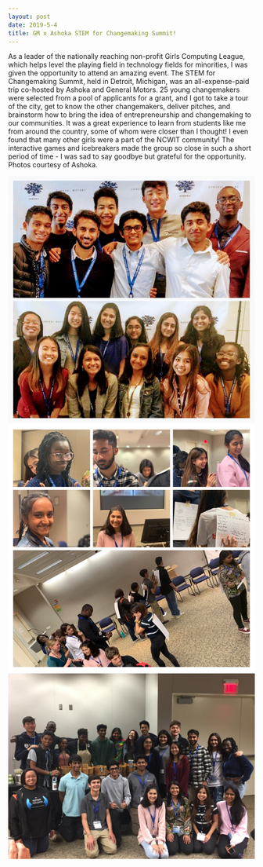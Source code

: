 ```yaml
---
layout: post
date: 2019-5-4
title: GM x Ashoka STEM for Changemaking Summit!
---
```


As a leader of the nationally reaching non-profit Girls Computing League, which helps level the playing field in technology fields for minorities, I was given the opportunity to attend an amazing event. The STEM for Changemaking Summit, held in Detroit, Michigan, was an all-expense-paid trip co-hosted by Ashoka and General Motors. 25 young changemakers were selected from a pool of applicants for a grant, and I got to take a tour of the city, get to know the other changemakers, deliver pitches, and brainstorm how to bring the idea of entrepreneurship and changemaking to our communities. It was a great experience to learn from students like me from around the country, some of whom were closer than I thought! I even found that many other girls were a part of the NCWIT community! The interactive games and icebreakers made the group so close in such a short period of time - I was sad to say goodbye but grateful for the opportunity. Photos courtesy of Ashoka.

<img src = "/assets/images/changemakingsummit/ashoka1.jpg" alt = "">
<img src = "/assets/images/changemakingsummit/ashoka2.jpg" alt = "">
<img src = "/assets/images/changemakingsummit/ashoka3.jpg" alt = "">
